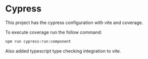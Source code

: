 # Cypress

This project has the cypress configuration with vite and coverage.

To execute coverage run the follow command:

```bash
npm run cypress:run:component
```

Also added typescript type checking integration to vite.
